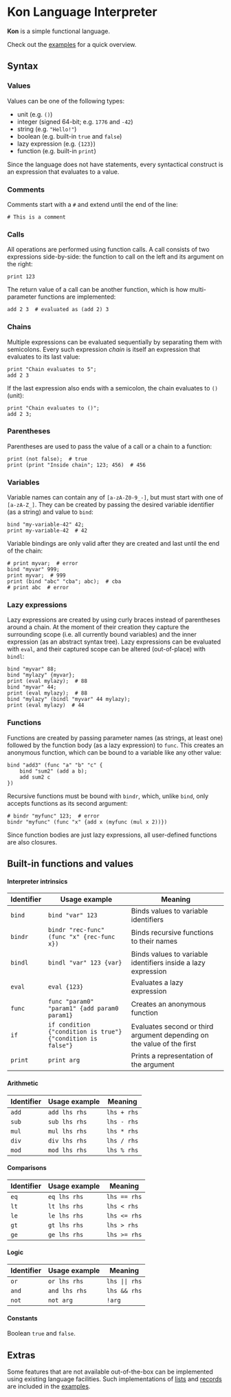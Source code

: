 # Kon Language Interpreter

**Kon** is a simple functional language.

Check out the [examples](examples/) for a quick overview.

## Syntax

### Values

Values can be one of the following types:
- unit (e.g. `()`)
- integer (signed 64-bit; e.g. `1776` and `-42`)
- string (e.g. `"Hello!"`)
- boolean (e.g. built-in `true` and `false`)
- lazy expression (e.g. `{123}`)
- function (e.g. built-in `print`)

Since the language does not have statements,
every syntactical construct is an expression that evaluates to a value.

### Comments

Comments start with a `#` and extend until the end of the line:
```
# This is a comment
```

### Calls

All operations are performed using function calls.
A call consists of two expressions side-by-side:
the function to call on the left and its argument on the right:
```
print 123
```

The return value of a call can be another function,
which is how multi-parameter functions are implemented:
```
add 2 3  # evaluated as (add 2) 3
```

### Chains

Multiple expressions can be evaluated sequentially by separating them with semicolons.
Every such expression *chain* is itself an expression that evaluates to its last value:
```
print "Chain evaluates to 5";
add 2 3
```

If the last expression also ends with a semicolon, the chain evaluates to `()` (unit):
```
print "Chain evaluates to ()";
add 2 3;
```

### Parentheses

Parentheses are used to pass the value of a call or a chain to a function:
```
print (not false);  # true
print (print "Inside chain"; 123; 456)  # 456
```

### Variables

Variable names can contain any of `[a-zA-Z0-9_-]`, but must start with one of `[a-zA-Z_]`.
They can be created by passing the desired variable identifier (as a string) and value to `bind`:
```
bind "my-variable-42" 42;
print my-variable-42  # 42
```

Variable bindings are only valid after they are created and last until the end of the chain:
```
# print myvar;  # error
bind "myvar" 999;
print myvar;  # 999
print (bind "abc" "cba"; abc);  # cba
# print abc  # error
```

### Lazy expressions

Lazy expressions are created by using curly braces instead of parentheses
around a chain. At the moment of their creation they capture
the surrounding scope (i.e. all currently bound variables) and
the inner expression (as an abstract syntax tree).
Lazy expressions can be evaluated with `eval`, and their captured
scope can be altered (out-of-place) with `bindl`:
```
bind "myvar" 88;
bind "mylazy" {myvar};
print (eval mylazy);  # 88
bind "myvar" 44;
print (eval mylazy);  # 88
bind "mylazy" (bindl "myvar" 44 mylazy);
print (eval mylazy)  # 44
```

### Functions

Functions are created by passing parameter names (as strings, at least one)
followed by the function body (as a lazy expression) to `func`.
This creates an anonymous function, which can be bound to a variable like any other value:
```
bind "add3" (func "a" "b" "c" {
    bind "sum2" (add a b);
    add sum2 c
})
```

Recursive functions must be bound with `bindr`, which, unlike `bind`,
only accepts functions as its second argument:
```
# bindr "myfunc" 123;  # error
bindr "myfunc" (func "x" {add x (myfunc (mul x 2))})
```

Since function bodies are just lazy expressions, all user-defined functions are also closures.

## Built-in functions and values

#### Interpreter intrinsics

Identifier | Usage example | Meaning
---|---|---
`bind` | `bind "var" 123` | Binds values to variable identifiers
`bindr` | `bindr "rec-func" (func "x" {rec-func x})` | Binds recursive functions to their names
`bindl` | `bindl "var" 123 {var}` | Binds values to variable identifiers inside a lazy expression
`eval` | `eval {123}` | Evaluates a lazy expression
`func` | `func "param0" "param1" {add param0 param1}` | Creates an anonymous function
`if` | `if condition {"condition is true"} {"condition is false"}` | Evaluates second or third argument depending on the value of the first
`print` | `print arg` | Prints a representation of the argument

#### Arithmetic

| Identifier | Usage example | Meaning
---|---|---
`add` | `add lhs rhs` | `lhs + rhs`
`sub` | `sub lhs rhs` | `lhs - rhs`
`mul` | `mul lhs rhs` | `lhs * rhs`
`div` | `div lhs rhs` | `lhs / rhs`
`mod` | `mod lhs rhs` | `lhs % rhs`

#### Comparisons

| Identifier | Usage example | Meaning
---|---|---
`eq` | `eq lhs rhs` | `lhs == rhs`
`lt` | `lt lhs rhs` | `lhs < rhs`
`le` | `le lhs rhs` | `lhs <= rhs`
`gt` | `gt lhs rhs` | `lhs > rhs`
`ge` | `ge lhs rhs` | `lhs >= rhs`

#### Logic

| Identifier | Usage example | Meaning
---|---|---
`or` | `or lhs rhs` | `lhs \|\| rhs`
`and` | `and lhs rhs` | `lhs && rhs`
`not` | `not arg` | `!arg`

#### Constants

Boolean `true` and `false`.

## Extras

Some features that are not available out-of-the-box can be implemented using existing language facilities.
Such implementations of [lists](examples/list.kon) and [records](examples/record.kon)
are included in the [examples](examples/).
